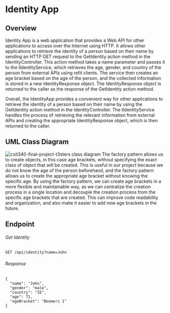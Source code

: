 # Identity App
## Overview
Identity App is a web application that provides a Web API for other applications to access over the Internet using HTTP. It allows other applications to retrieve the identity of a person based on their name by sending an HTTP GET request to the GetIdentity action method in the IdentityController. This action method takes a name parameter and passes it to the IIdentityService, which retrieves the age, gender, and country of the person from external APIs using refit clients. The service then creates an age bracket based on the age of the person, and the collected information is stored in a new IdentityResponse object. The IdentityResponse object is returned to the caller as the response of the GetIdentity action method.

Overall, the IdentityApp provides a convenient way for other applications to retrieve the identity of a person based on their name by using the GetIdentity action method in the IdentityController. The IIdentityService handles the process of retrieving the relevant information from external APIs and creating the appropriate IdentityResponse object, which is then returned to the caller.
## UML Class Diagram
![csit340-final-project-t3sters class diagram](https://user-images.githubusercontent.com/111823676/208244778-ec870025-2b7c-4af1-8bf5-d8dfa2fe7586.png)
The factory pattern allows us to create objects, in this case age brackets, without specifying the exact class of object that will be created. This is useful in our project because we do not know the age of the person beforehand, and the factory pattern allows us to create the appropriate age bracket without knowing the specific age. By using the factory pattern, we can create age brackets in a more flexible and maintainable way, as we can centralize the creation process in a single location and decouple the creation process from the specific age brackets that are created. This can improve code readability and organization, and also make it easier to add new age brackets in the future.
## Endpoint
###### Get Identity
```
GET /api/identity?name=John
```
###### Response
```
{
  "name": "John",
  "gender": "male",
  "country": "IE",
  "age": 71,
  "ageBracket": "Boomers I"
}
```
